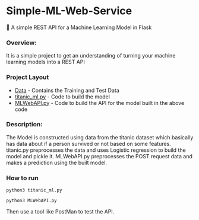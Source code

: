 # Simple-ML-Web-Service
:pushpin: A simple REST API for a Machine Learning Model in Flask 

### Overview:
It is a simple project to get an understanding of turning your machine learning models into a REST API

### Project Layout
* [Data](https://github.com/nihal223/Simple-ML-Web-Service/tree/master/Data) - Contains the Training and Test Data
* [titanic_ml.py](https://github.com/nihal223/Simple-ML-Web-Service/blob/master/titanic_ml.py) - Code to build the model
* [MLWebAPI.py](https://github.com/nihal223/Simple-ML-Web-Service/blob/master/MLWebAPI.py) - Code to build the API for the model built in the above code

### Description:
The Model is constructed using data from the titanic dataset which basically has data about if a person survived or
not based on some features. titanic.py preprocesses the data and uses Logistic regression to build the model and pickle it.
MLWebAPI.py preprocesses the POST request data and makes a prediction using the built model.

### How to run
```
python3 titanic_ml.py
```
```
python3 MLWebAPI.py
```
Then use a tool like PostMan to test the API. 
